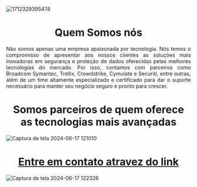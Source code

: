 ![1712329395474](https://github.com/Github-Defcon1/.github/assets/167703560/dca63c2e-5a16-41aa-8b98-9e815d935a4f)

<div>
  <h1 align="center">
    Quem Somos nós
  </h1>
  <p align="justify">
    Não somos apenas uma empresa apaixonada por tecnologia. Nós temos o compromisso de apresentar aos nossos clientes as soluções mais inovadoras em segurança e proteção de dados oferecidas pelas melhores tecnologias do mercado. Por isso, contamos com parceiros como Broadcom Symantec, Trellix, Crowdstrike, Cymulate e Securiti, entre outras, além de um time altamente especializado e certificado para dar o suporte necessário para manter seu negócio seguro e pronto para crescer.
  </p>
</div>
<div>
  <h1 align="center">
    Somos parceiros de quem oferece as tecnologias mais avançadas
  </h1>
</div>

![Captura de tela 2024-06-17 121010](https://github.com/Github-Defcon1/.github/assets/167703560/e901e8e6-2fab-4bcc-962b-f562c748e49b)

<div align="center">
  <h1>
    <a href="https://www.defcon1.com.br/contato/">
      Entre em contato atravez do link
    </a>
  </h1>
</div>

![Captura de tela 2024-06-17 122326](https://github.com/Github-Defcon1/.github/assets/167703560/5ec85ba4-8ffc-4829-a68d-a69baea7cec9)




